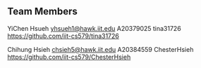 ## Team Members

YiChen	Hsueh	yhsueh1@hawk.iit.edu	A20379025	tina31726	https://github.com/iit-cs579/tina31726

Chihung	Hsieh	chsieh5@hawk.iit.edu	A20384559	ChesterHsieh	https://github.com/iit-cs579/ChesterHsieh
